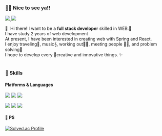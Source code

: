 ### 👯‍♀️ Nice to see ya!!
<p>
  <a href="https://yeoneul-tech.tistory.com/" target="_blank"><img src="https://img.shields.io/badge/tistory-000000?style=for-the-badge&logo=tistory&logoColor=white"> 
<!--   <a href="https://www.linkedin.com/in/cowkite/" target="_blank"><img src="https://img.shields.io/badge/SoyeonKim-0A66C2?style=flat-square&logo=Linkedin&logoColor=white"/></a> -->
<!--   <a href="https://twitter.com/cowkite" target="_blank"><img src="https://img.shields.io/badge/cowkite-1DA1F2?style=flat-square&logo=Twitter&logoColor=white"/></a> -->
  <a href="mailto:qwefghnm1212@gmail.com" target="_blank"><img src="https://img.shields.io/badge/qwefghnm1212@gmail.com-EA4335?style=flat-square&logo=Gmail&logoColor=white"/></a>
</p>

<p>
  👋&nbsp; Hi there! I want to be a <b>full stack developer</b> skilled in WEB.🚀<br/>
  I have study 2 years of web development<br/>
  At present, I have been interested in creating web with Spring and React.<br/>
  I enjoy traveling🛫, music𝄞, working out🧗🏻, meeting people 👯‍♀️, and problem solving📝  <br/>
  I hope to develop every creative and innovative things. ✨ <br/><br/>
</p>



### 💪 Skills
#### Platforms & Languages
<p>
  <img src="https://img.shields.io/badge/spring-6DB33F?style=for-the-badge&logo=spring&logoColor=white"> 
  <img src="https://img.shields.io/badge/springboot-6DB33F?style=for-the-badge&logo=springboot&logoColor=white">
 <img src="https://img.shields.io/badge/react-61DAFB?style=for-the-badge&logo=react&logoColor=black">
</p>
<p>
  <img src="https://img.shields.io/badge/java-007396?style=for-the-badge&logo=java&logoColor=white">
  <img src="https://img.shields.io/badge/python-3776AB?style=for-the-badge&logo=python&logoColor=white"> 
  <img src="https://img.shields.io/badge/javascript-F7DF1E?style=for-the-badge&logo=javascript&logoColor=black">
</p>


#### 📝 PS
[![Solved.ac Profile](http://mazassumnida.wtf/api/v2/generate_badge?boj=yeonuel)](https://solved.ac/yeonuel/)



